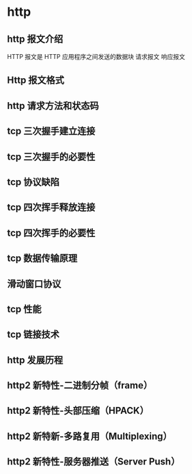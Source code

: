 # http
## http 报文介绍
HTTP 报文是 HTTP 应用程序之间发送的数据块
请求报文
响应报文

## Http 报文格式
## http 请求方法和状态码
## tcp 三次握手建立连接
## tcp 三次握手的必要性
## tcp 协议缺陷
## tcp 四次挥手释放连接
## tcp 四次挥手的必要性
## tcp 数据传输原理
## 滑动窗口协议
## tcp 性能
## tcp 链接技术
## http 发展历程
## http2 新特性-二进制分帧（frame）
## http2 新特性-头部压缩（HPACK）
## http2 新特新-多路复用（Multiplexing）
## http2 新特性-服务器推送（Server Push）

